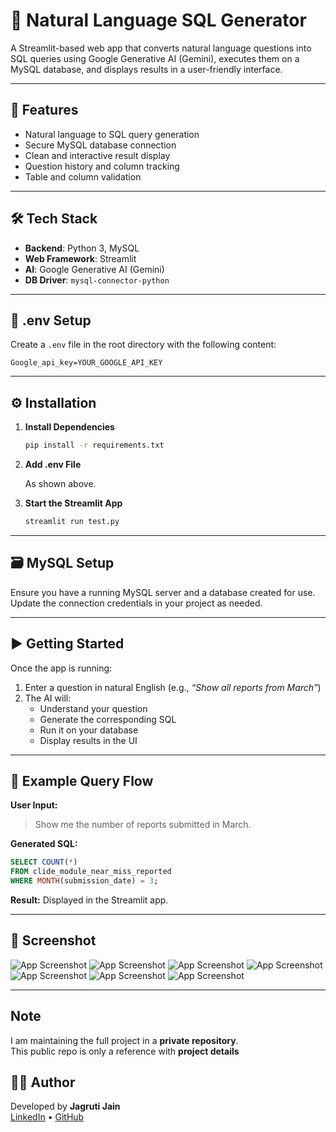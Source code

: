 # 🧠 Natural Language SQL Generator

A Streamlit-based web app that converts natural language questions into SQL queries using Google Generative AI (Gemini), executes them on a MySQL database, and displays results in a user-friendly interface.

---

## 🚀 Features

- Natural language to SQL query generation  
- Secure MySQL database connection  
- Clean and interactive result display  
- Question history and column tracking  
- Table and column validation  

---

## 🛠️ Tech Stack

- **Backend**: Python 3, MySQL  
- **Web Framework**: Streamlit  
- **AI**: Google Generative AI (Gemini)  
- **DB Driver**: `mysql-connector-python`  

---

## 🔐 .env Setup

Create a `.env` file in the root directory with the following content:

```env
Google_api_key=YOUR_GOOGLE_API_KEY
```

---

## ⚙️ Installation

1. **Install Dependencies**

   ```bash
   pip install -r requirements.txt
   ```

2. **Add .env File**

   As shown above.

3. **Start the Streamlit App**

   ```bash
   streamlit run test.py
   ```

---

## 🗃️ MySQL Setup

Ensure you have a running MySQL server and a database created for use.  
Update the connection credentials in your project as needed.

---

## ▶️ Getting Started

Once the app is running:

1. Enter a question in natural English (e.g., _“Show all reports from March”_)  
2. The AI will:
   - Understand your question  
   - Generate the corresponding SQL  
   - Run it on your database  
   - Display results in the UI  

---

## 🧪 Example Query Flow

**User Input:**

> Show me the number of reports submitted in March.

**Generated SQL:**

```sql
SELECT COUNT(*)
FROM clide_module_near_miss_reported
WHERE MONTH(submission_date) = 3;
```

**Result:** Displayed in the Streamlit app.

---

## 📸 Screenshot


![App Screenshot](screenshots/demo1.png)
![App Screenshot](screenshots/demo7.png)
![App Screenshot](screenshots/demo3.png)
![App Screenshot](screenshots/demo4.png)
![App Screenshot](screenshots/demo5.png)
![App Screenshot](screenshots/demo6.png)
![App Screenshot](screenshots/demol.png)

---

## Note
I am maintaining the full project in a **private repository**.  
This public repo is only a reference with **project details**

## 🙋‍♀️ Author

Developed by **Jagruti Jain**  
[LinkedIn](https://www.linkedin.com/in/jagruti-jain/) • [GitHub](https://github.com/jagrutijain109)

